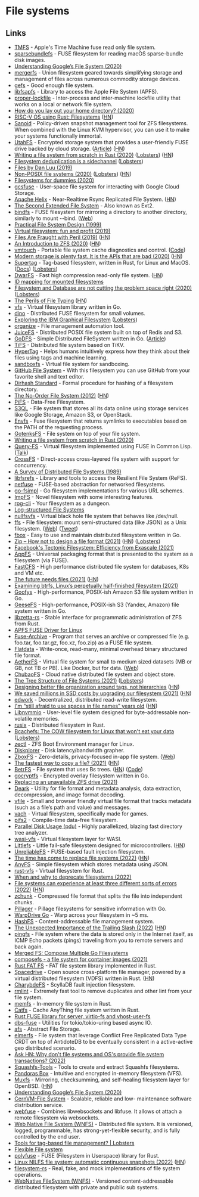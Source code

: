 # File systems

## Links

- [TMFS](https://github.com/abique/tmfs) - Apple's Time Machine fuse read only file system.
- [sparsebundlefs](https://github.com/torarnv/sparsebundlefs) - FUSE filesystem for reading macOS sparse-bundle disk images.
- [Understanding Google’s File System (2020)](https://www.micahlerner.com/distributed/systems/2020/03/22/understanding-googles-file-system.html)
- [mergerfs](https://github.com/trapexit/mergerfs) - Union filesystem geared towards simplifying storage and management of files across numerous commodity storage devices.
- [gefs](https://github.com/oridb/gefs) - Good enough file system.
- [libfsapfs](https://github.com/libyal/libfsapfs) - Library to access the Apple File System (APFS).
- [proper-lockfile](https://github.com/moxystudio/node-proper-lockfile) - Inter-process and inter-machine lockfile utility that works on a local or network file system.
- [How do you lay out your home directory? (2020)](https://lobste.rs/s/fd1rbw/how_do_you_lay_out_your_home_directory)
- [RISC-V OS using Rust: Filesystems](http://osblog.stephenmarz.com/ch10.html) ([HN](https://news.ycombinator.com/item?id=23155294))
- [Sanoid](https://github.com/jimsalterjrs/sanoid) - Policy-driven snapshot management tool for ZFS filesystems. When combined with the Linux KVM hypervisor, you can use it to make your systems functionally immortal.
- [UtahFS](https://github.com/cloudflare/utahfs) - Encrypted storage system that provides a user-friendly FUSE drive backed by cloud storage. ([Article](https://blog.cloudflare.com/utahfs/)) ([HN](https://news.ycombinator.com/item?id=23465571))
- [Writing a file system from scratch in Rust (2020)](https://blog.carlosgaldino.com/writing-a-file-system-from-scratch-in-rust.html) ([Lobsters](https://lobste.rs/s/8ipzof/writing_file_system_from_scratch_rust)) ([HN](https://news.ycombinator.com/item?id=23967016))
- [Filesystem deduplication is a sidechannel](https://mjg59.dreamwidth.org/55638.html) ([Lobsters](https://lobste.rs/s/bhuaxo/filesystem_deduplication_is))
- [Files by Dan Luu (2019)](https://www.deconstructconf.com/2019/dan-luu-files)
- [Non-POSIX file systems (2020)](https://weinholt.se/articles/non-posix-filesystems/) ([Lobsters](https://lobste.rs/s/bed7wm/non_posix_file_systems)) ([HN](https://news.ycombinator.com/item?id=24412970))
- [Filesystems for dummies (2020)](https://29jm.github.io/filesystems-for-dummies/)
- [gcsfuse](https://github.com/GoogleCloudPlatform/gcsfuse) - User-space file system for interacting with Google Cloud Storage.
- [Apache Helix](https://helix.apache.org/0.6.8-docs/recipes/rsync_replicated_file_store.html) - Near-Realtime Rsync Replicated File System. ([HN](https://news.ycombinator.com/item?id=24898911))
- [The Second Extended File System](https://www.nongnu.org/ext2-doc/ext2.html) - Also known as Ext2.
- [bindfs](https://github.com/mpartel/bindfs) - FUSE filesystem for mirroring a directory to another directory, similarly to mount --bind. ([Web](https://bindfs.org/))
- [Practical File System Design (1999)](http://www.nobius.org/dbg/practical-file-system-design.pdf)
- [Virtual filesystem: fun and profit (2019)](https://abbyssoul.github.io/engineering/2019/11/25/vfs-for-fun-and-profit.html)
- [Files Are Fraught with Peril (2019)](https://danluu.com/deconstruct-files/) ([HN](https://news.ycombinator.com/item?id=25090760))
- [An Introduction to ZFS (2020)](https://www.servethehome.com/an-introduction-to-zfs-a-place-to-start/) ([HN](https://news.ycombinator.com/item?id=25157491))
- [vmtouch](https://hoytech.com/vmtouch/) - Portable file system cache diagnostics and control. ([Code](https://github.com/hoytech/vmtouch))
- [Modern storage is plenty fast. It is the APIs that are bad (2020)](https://itnext.io/modern-storage-is-plenty-fast-it-is-the-apis-that-are-bad-6a68319fbc1a) ([HN](https://news.ycombinator.com/item?id=25217323))
- [Supertag](https://github.com/amoffat/supertag) - Tag-based filesystem, written in Rust, for Linux and MacOS. ([Docs](https://amoffat.github.io/supertag/)) ([Lobsters](https://lobste.rs/s/zw0jqh/supertag_tag_based_file_system_for_linux))
- [DwarFS](https://github.com/mhx/dwarfs) - Fast high compression read-only file system. ([HN](https://news.ycombinator.com/item?id=32216275))
- [ID mapping for mounted filesystems](https://lwn.net/SubscriberLink/837566/33dbf767adaf9bd4/)
- [Filesystem and Database are not cutting the problem space right (2020)](https://boomla.com/blog/filesystem-and-database-are-not-cutting-the-problem-space-right) ([Lobsters](https://lobste.rs/s/7vebdc/filesystem_database_are_not_cutting))
- [The Perils of File Typing](https://invisibleup.com/articles/34/) ([HN](https://news.ycombinator.com/item?id=25322288))
- [vfs](https://github.com/blang/vfs) - Virtual filesystem library written in Go.
- [dino](https://github.com/nicolagi/dino) - Distributed FUSE filesystem for small volumes.
- [Exploring the IBM Graphical Filesystem](https://casadevall.pro/articles/2020/12/exploring-the-ibm-graphical-filesystem/) ([Lobsters](https://lobste.rs/s/dsn99n/exploring_ibm_graphical_filesystem))
- [organize](https://github.com/tfeldmann/organize) - File management automation tool.
- [JuiceFS](https://github.com/juicedata/juicefs) - Distributed POSIX file system built on top of Redis and S3.
- [GoDFS](https://github.com/rounakdatta/GoDFS) - Simple Distributed FileSystem written in Go. ([Article](https://rounakdatta.github.io/posts/godfs/))
- [TiFS](https://github.com/Hexilee/tifs) - Distributed file system based on TiKV.
- [HyperTag](https://github.com/SeanPedersen/HyperTag) - Helps humans intuitively express how they think about their files using tags and machine learning.
- [sandboxfs](https://github.com/bazelbuild/sandboxfs) - Virtual file system for sandboxing.
- [GitHub File System](https://github.com/sirnewton01/ghfs) - With this filesystem you can use GitHub from your favorite shell and text editor.
- [Dirhash Standard](https://github.com/andhus/dirhash) - Formal procedure for hashing of a filesystem directory.
- [The No-Order File System (2012)](http://pages.cs.wisc.edu/~vijayc/nofs.htm) ([HN](https://news.ycombinator.com/item?id=25900461))
- [PiFS](https://github.com/philipl/pifs) - Data-Free Filesystem.
- [S3QL](https://github.com/s3ql/s3ql) - File system that stores all its data online using storage services like Google Storage, Amazon S3, or OpenStack.
- [Envfs](https://github.com/Mic92/envfs) - Fuse filesystem that returns symlinks to executables based on the PATH of the requesting process.
- [GotenksFS](https://github.com/carlosgaldino/gotenksfs) - File system on top of your file system.
- [Writing a file system from scratch in Rust (2020)](https://blog.carlosgaldino.com/writing-a-file-system-from-scratch-in-rust.html)
- [Query-FS](https://gitlab.common-lisp.net/cl-fuse/query-fs) - Virtual filesystem implemented using FUSE in Common Lisp. ([Talk](https://www.youtube.com/watch?v=4T9ApaL6Un8))
- [CrossFS](https://github.com/RutgersCSSystems/CrossFS) - Direct-access cross-layered file system with support for concurrency.
- [A Survey of Distributed File Systems (1989)](https://www.cs.cmu.edu/~satya/docdir/satya89survey.pdf)
- [libfsrefs](https://github.com/libyal/libfsrefs) - Library and tools to access the Resilient File System (ReFS).
- [netfuse](https://github.com/anowell/netfuse) - FUSE-based abstraction for networked filesystems.
- [go-fsimpl](https://github.com/hairyhenderson/go-fsimpl) - Go filesystem implementations for various URL schemes.
- [ImpFS](https://github.com/tomjridge/imp_fs) - Novel filesystem with some interesting features.
- [rpg-cli](https://github.com/facundoolano/rpg-cli) - Your filesystem as a dungeon.
- [Log-structured File Systems](https://pages.cs.wisc.edu/~remzi/OSTEP/file-lfs.pdf)
- [nullfsvfs](https://github.com/abbbi/nullfsvfs) - Virtual black hole file system that behaves like /dev/null.
- [ffs](https://github.com/mgree/ffs) - File filesystem: mount semi-structured data (like JSON) as a Unix filesystem. ([Web](https://mgree.github.io/ffs/)) ([Tweet](https://twitter.com/mgrnbrg/status/1409871452099198982))
- [fbox](https://github.com/prologic/fbox) - Easy to use and maintain distributed filesystem written in Go.
- [Zip – How not to design a file format (2021)](https://games.greggman.com/game/zip-rant/) ([HN](https://news.ycombinator.com/item?id=27925393)) ([Lobsters](https://lobste.rs/s/agrmsw/zip_how_not_design_file_format))
- [Facebook's Tectonic Filesystem: Efficiency from Exascale (2021)](https://paulcavallaro.com/blog/facebook-tectonic-filesystem/)
- [AppFS](https://appfs.rkeene.org/web/index) - Universal packaging format that is presented to the system as a filesystem (via FUSE).
- [FastCFS](https://github.com/happyfish100/FastCFS) - High performance distributed file system for databases, K8s and VM etc.
- [The future needs files (2021)](https://jenson.org/files/) ([HN](https://news.ycombinator.com/item?id=28391570))
- [Examining btrfs, Linux’s perpetually half-finished filesystem (2021)](https://arstechnica.com/gadgets/2021/09/examining-btrfs-linuxs-perpetually-half-finished-filesystem/)
- [Goofys](https://github.com/kahing/goofys) - High-performance, POSIX-ish Amazon S3 file system written in Go.
- [GeeseFS](https://github.com/yandex-cloud/geesefs) - High-performance, POSIX-ish S3 (Yandex, Amazon) file system written in Go.
- [libzetta-rs](https://github.com/Inner-Heaven/libzetta-rs) - Stable interface for programmatic administration of ZFS from Rust.
- [APFS FUSE Driver for Linux](https://github.com/sgan81/apfs-fuse)
- [Fuse-Archive](https://github.com/google/fuse-archive) - Program that serves an archive or compressed file (e.g. foo.tar, foo.tar.gz, foo.xz, foo.zip) as a FUSE file system.
- [Flatdata](https://github.com/heremaps/flatdata) - Write-once, read-many, minimal overhead binary structured file format.
- [AetherFS](https://github.com/mjpitz/aetherfs) - Virtual file system for small to medium sized datasets (MB or GB, not TB or PB). Like Docker, but for data. ([Web](https://aetherfs.tech/))
- [ChubaoFS](https://github.com/chubaofs/chubaofs) - Cloud native distributed file system and object store.
- [The Tree Structure of File Systems (2021)](https://fkohlgrueber.github.io/blog/tree-structure-of-file-systems/) ([Lobsters](https://lobste.rs/s/ydno8w/tree_structure_file_systems))
- [Designing better file organization around tags, not hierarchies](https://www.nayuki.io/page/designing-better-file-organization-around-tags-not-hierarchies) ([HN](https://news.ycombinator.com/item?id=29141800))
- [We saved millions in SSD costs by upgrading our filesystem (2021)](https://heap.io/blog/how-we-saved-millions-in-ssd-costs-by-upgrading-our-filesystem) ([HN](https://news.ycombinator.com/item?id=29164727))
- [edwork](https://github.com/eduardsui/edwork) - Decentralized, distributed read-write filesystem.
- [I'm “still afraid to use spaces in file names” years old](https://twitter.com/TheIdOfAlan/status/1458117496087748618) ([HN](https://news.ycombinator.com/item?id=29186222))
- [Libnvmmio](https://github.com/chjs/libnvmmio) - User-level file system designed for byte-addressable non-volatile memories.
- [rusix](https://github.com/cholcombe973/rusix) - Distributed filesystem in Rust.
- [Bcachefs: The COW filesystem for Linux that won't eat your data](https://bcachefs.org/) ([Lobsters](https://lobste.rs/s/zbhdyu/bcachefs_cow_filesystem_for_linux_won_t))
- [zectl](https://github.com/johnramsden/zectl) - ZFS Boot Environment manager for Linux.
- [Diskplorer](https://github.com/scylladb/diskplorer) - Disk latency/bandwidth grapher.
- [ZboxFS](https://github.com/zboxfs/zbox) - Zero-details, privacy-focused in-app file system. ([Web](https://zbox.io/fs/))
- [The fastest way to copy a file? (2021)](https://alexsaveau.dev/blog/performance/files/kernel/the-fastest-way-to-copy-a-file) ([HN](https://news.ycombinator.com/item?id=29358499))
- [BetrFS](https://www.betrfs.org/) - File system that uses Bε trees. ([HN](https://news.ycombinator.com/item?id=29403320)) ([Code](https://github.com/oscarlab/betrfs))
- [gocryptfs](https://github.com/rfjakob/gocryptfs) - Encrypted overlay filesystem written in Go.
- [Replacing an unavailable ZFS drive (2021)](https://nickb.dev/blog/replacing-an-unavailble-zfs-drive)
- [Deark](https://github.com/jsummers/deark) - Utility for file format and metadata analysis, data extraction, decompression, and image format decoding.
- [vfile](https://github.com/vfile/vfile) - Small and browser friendly virtual file format that tracks metadata (such as a file’s path and value) and messages.
- [vach](https://github.com/zeskeertwee/vach) - Virtual filesystem, specifically made for games.
- [pifs2](https://github.com/ajeetdsouza/pifs) - Compile-time data-free filesystem.
- [Parallel Disk Usage (pdu)](https://github.com/KSXGitHub/parallel-disk-usage) - Highly parallelized, blazing fast directory tree analyzer.
- [wasi-vfs](https://github.com/kateinoigakukun/wasi-vfs) - Virtual filesystem layer for WASI.
- [Littlefs](https://github.com/littlefs-project/littlefs) - Little fail-safe filesystem designed for microcontrollers. ([HN](https://news.ycombinator.com/item?id=30383567))
- [UnreliableFS](https://github.com/ligurio/unreliablefs) - FUSE-based fault injection filesystem.
- [The time has come to replace file systems (2022)](https://didgets.substack.com/p/where-did-i-put-that-file) ([HN](https://news.ycombinator.com/item?id=30449263))
- [AnyFS](https://github.com/pixelomer/AnyFS) - Simple filesystem which stores metadata using JSON.
- [rust-vfs](https://github.com/manuel-woelker/rust-vfs) - Virtual filesystem for Rust.
- [When and why to deprecate filesystems (2022)](https://lwn.net/SubscriberLink/886708/bb94ce7c5231d242/)
- [File systems can experience at least three different sorts of errors (2022)](https://utcc.utoronto.ca/~cks/space/blog/tech/FilesystemsThreeErrorTypes) ([HN](https://news.ycombinator.com/item?id=30651244))
- [zchunk](https://github.com/zchunk/zchunk) - Compressed file format that splits the file into independent chunks.
- [Pillager](https://github.com/brittonhayes/pillager) - Pillage filesystems for sensitive information with Go.
- [WarpDrive Go](https://github.com/quackduck/warpdrive-go) - Warp across your filesystem in ~5 ms.
- [HashFS](https://github.com/dgilland/hashfs) - Content-addressable file management system.
- [The Unexpected Importance of the Trailing Slash (2022)](https://tookmund.com/2022/04/importance-of-the-trailing-slash) ([HN](https://news.ycombinator.com/item?id=30965200))
- [pingfs](https://github.com/yarrick/pingfs) - File system where the data is stored only in the Internet itself,
  as ICMP Echo packets (pings) traveling from you to remote servers and back again.
- [Merged FS: Compose Multiple Go Filesystems](https://github.com/yalue/merged_fs)
- [composefs - a file system for container images (2021)](https://www.scrivano.org/posts/2021-10-26-compose-fs/)
- [Rust FAT FS](https://github.com/rafalh/rust-fatfs) - FAT file system library implemented in Rust.
- [Spacedrive](https://github.com/spacedriveapp/spacedrive) - Open source cross-platform file manager, powered by a virtual distributed filesystem (VDFS) written in Rust. ([HN](https://news.ycombinator.com/item?id=31186313))
- [CharybdeFS](https://github.com/scylladb/charybdefs) - ScyllaDB fault injection filesystem.
- [rmlint](https://github.com/sahib/rmlint) - Extremely fast tool to remove duplicates and other lint from your file system.
- [memfs](https://github.com/andrewhalle/memfs) - In-memory file system in Rust.
- [Catfs](https://github.com/kahing/catfs) - Cache AnyThing file system written in Rust.
- [Rust FUSE library for server, virtio-fs and vhost-user-fs](https://github.com/cloud-hypervisor/fuse-backend-rs)
- [dbs-fuse](https://github.com/openanolis/dbs-fuse) - Utilities for tokio/tokio-uring based async IO.
- [afs](https://github.com/viant/afs) - Abstract File Storage.
- [elmerfs](https://github.com/scality/elmerfs) - File system that leverage Conflict Free Replicated Data Type CRDT on top of AntidoteDB to be eventually consistent in a active-active geo distributed scenario.
- [Ask HN: Why don't file systems and OS's provide file system transactions? (2022)](https://news.ycombinator.com/item?id=32200007)
- [Squashfs-Tools](https://github.com/plougher/squashfs-tools) - Tools to create and extract Squashfs filesystems.
- [Pandoras Box](https://github.com/capnspacehook/pandorasbox) - Intuitive and encrypted in-memory filesystem (VFS).
- [Muxfs](https://sdadams.org/blog/introducing-muxfs/) - Mirroring, checksumming, and self-healing filesystem layer for OpenBSD. ([HN](https://news.ycombinator.com/item?id=32456905))
- [Understanding Google’s File System (2020)](https://www.micahlerner.com/2020/03/22/understanding-googles-file-system.html)
- [CernVM-File System](https://github.com/cvmfs/cvmfs) - Scalable, reliable and low- maintenance software distribution service.
- [webfuse](https://github.com/falk-werner/webfuse) - Combines libwebsockets and libfuse. It allows ot attach a remote filesystem via websockets.
- [Web Native File System (WNFS)](https://github.com/wnfs-wg/spec) - Distributed file system. It is versioned, logged, programmable, has strong-yet-flexible security, and is fully controlled by the end user.
- [Tools for tag-based file management? | Lobsters](https://lobste.rs/s/u5iyme/tools_for_tag_based_file_management)
- [Flexible File system](https://github.com/creachadair/ffs)
- [polyfuse](https://github.com/ubnt-intrepid/polyfuse) - FUSE (Filesystem in Userspace) library for Rust.
- [Linux NILFS file system: automatic continuous snapshots (2022)](https://dataswamp.org/~solene/2022-10-05-linux-nilfs-filesystem.html) ([HN](https://news.ycombinator.com/item?id=33162259))
- [filesystem-rs](https://github.com/iredelmeier/filesystem-rs) - Real, fake, and mock implementations of file system operations.
- [WebNative FileSystem (WNFS)](https://github.com/wnfs-wg/rs-wnfs) - Versioned content-addressable distributed filesystem with private and public sub systems.
